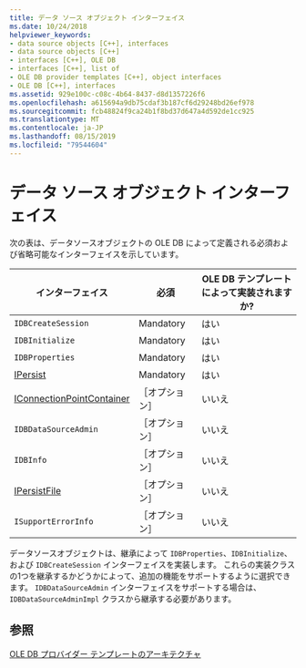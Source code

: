 ```yaml
---
title: データ ソース オブジェクト インターフェイス
ms.date: 10/24/2018
helpviewer_keywords:
- data source objects [C++], interfaces
- data source objects [C++]
- interfaces [C++], OLE DB
- interfaces [C++], list of
- OLE DB provider templates [C++], object interfaces
- OLE DB [C++], interfaces
ms.assetid: 929e100c-c08c-4b64-8437-d8d1357226f6
ms.openlocfilehash: a615694a9db75cdaf3b187cf6d29248bd26ef978
ms.sourcegitcommit: fcb48824f9ca24b1f8bd37d647a4d592de1cc925
ms.translationtype: MT
ms.contentlocale: ja-JP
ms.lasthandoff: 08/15/2019
ms.locfileid: "79544604"
---
```

# <a name="data-source-object-interfaces"></a>データ ソース オブジェクト インターフェイス

次の表は、データソースオブジェクトの OLE DB によって定義される必須および省略可能なインターフェイスを示しています。

|インターフェイス|必須|OLE DB テンプレートによって実装されますか?|
|---------------|---------------|--------------------------------------|
|`IDBCreateSession`|Mandatory|はい|
|`IDBInitialize`|Mandatory|はい|
|`IDBProperties`|Mandatory|はい|
|[IPersist](/windows/win32/api/objidl/nn-objidl-ipersist)|Mandatory|はい|
|[IConnectionPointContainer](/windows/win32/api/ocidl/nn-ocidl-iconnectionpointcontainer)|［オプション］|いいえ|
|`IDBDataSourceAdmin`|［オプション］|いいえ|
|`IDBInfo`|［オプション］|いいえ|
|[IPersistFile](/windows/win32/api/objidl/nn-objidl-ipersistfile)|［オプション］|いいえ|
|`ISupportErrorInfo`|［オプション］|いいえ|

データソースオブジェクトは、継承によって `IDBProperties`、`IDBInitialize`、および `IDBCreateSession` インターフェイスを実装します。 これらの実装クラスの1つを継承するかどうかによって、追加の機能をサポートするように選択できます。 `IDBDataSourceAdmin` インターフェイスをサポートする場合は、`IDBDataSourceAdminImpl` クラスから継承する必要があります。

## <a name="see-also"></a>参照

[OLE DB プロバイダー テンプレートのアーキテクチャ](../../data/oledb/ole-db-provider-template-architecture.md)<br/>
